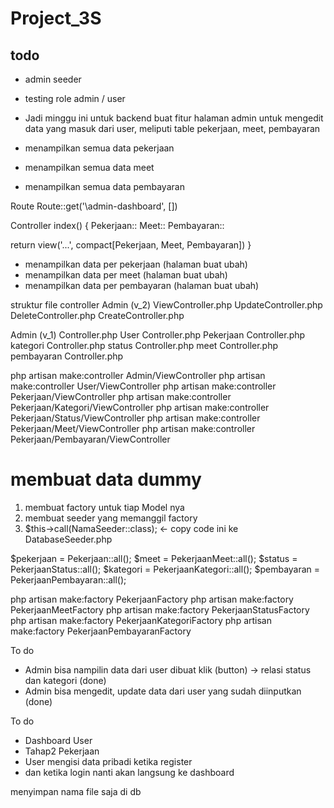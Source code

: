 # Project_3S
## todo
- admin seeder
- testing role admin / user
- Jadi minggu ini untuk backend buat fitur halaman admin untuk mengedit data yang masuk dari user, meliputi table pekerjaan, meet, pembayaran


- menampilkan semua data pekerjaan 
- menampilkan semua data meet
- menampilkan semua data pembayaran

Route
Route::get('\admin-dashboard', [])

Controller
index() {
  Pekerjaan::
  Meet::
  Pembayaran::

  return view('...', compact[Pekerjaan, Meet, Pembayaran])
}

- menampilkan data per pekerjaan (halaman buat ubah)
- menampilkan data per meet (halaman buat ubah)
- menampilkan data per pembayaran (halaman buat ubah)

struktur file controller
Admin (v_2)
  ViewController.php
  UpdateController.php
  DeleteController.php
  CreateController.php

Admin (v_1)
  Controller.php
User
  Controller.php
Pekerjaan
  Controller.php
  kategori
    Controller.php
  status
    Controller.php
  meet
    Controller.php
  pembayaran
    Controller.php
  

php artisan make:controller Admin/ViewController
php artisan make:controller User/ViewController
php artisan make:controller Pekerjaan/ViewController
php artisan make:controller Pekerjaan/Kategori/ViewController
php artisan make:controller Pekerjaan/Status/ViewController
php artisan make:controller Pekerjaan/Meet/ViewController
php artisan make:controller Pekerjaan/Pembayaran/ViewController

# membuat data dummy
1. membuat factory untuk tiap Model nya
2. membuat seeder yang memanggil factory
3. $this->call(NamaSeeder::class);   <- copy code ini ke DatabaseSeeder.php


$pekerjaan = Pekerjaan::all();
$meet = PekerjaanMeet::all();
$status = PekerjaanStatus::all();
$kategori = PekerjaanKategori::all();
$pembayaran = PekerjaanPembayaran::all();

php artisan make:factory PekerjaanFactory
php artisan make:factory PekerjaanMeetFactory
php artisan make:factory PekerjaanStatusFactory
php artisan make:factory PekerjaanKategoriFactory
php artisan make:factory PekerjaanPembayaranFactory

To do
- Admin bisa nampilin data dari user dibuat klik (button) -> relasi status dan kategori (done)
- Admin bisa mengedit, update data dari user yang sudah diinputkan (done)


To do 
- Dashboard User
- Tahap2 Pekerjaan
- User mengisi data pribadi ketika register
- dan ketika login nanti akan langsung ke dashboard

menyimpan nama file saja di db